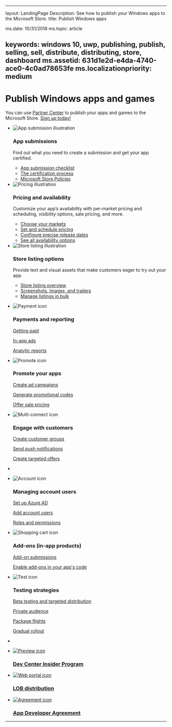 ﻿---

layout: LandingPage
Description: See how to publish your Windows apps to the Microsoft Store.
title: Publish Windows apps

ms.date: 10/31/2018
ms.topic: article


keywords: windows 10, uwp, publishing, publish, selling, sell, distribute, distributing, store, dashboard
ms.assetid: 631d1e2d-e4da-4740-ace0-4c0ad78653fe
ms.localizationpriority: medium
---

# Publish Windows apps and games  
 
You can use [Partner Center](https://partner.microsoft.com/dashboard) to publish your apps and games to the Microsoft Store. <a href="//developer.microsoft.com/store/register">Sign up today!</a>
<br>
<ul id="cardtypes-K" class="cardsK panelContent">
    <li>
        <div class="cardSize">
            <div class="cardPadding">
                <div class="card">
                    <div class="cardImageOuter">
                        <div class="cardImage bgdAccent1">
                            <img src="//docs.microsoft.com/media/illustrations/teams-fast-track.svg" alt="App submission illustration" data-linktype="external" class="x-hidden-focus">
                        </div>
                    </div>
                    <div class="cardText">
                        <h3>App submissions</h3>
                        <p>Find out what you need to create a submission and get your app certified.</p>
                        <ul>
                        <li><a href="app-submissions.md">App submission checklist</a></li>
                        <li><a href="the-app-certification-process.md">The certification process</a></li>                      
                        <li><a href="//docs.microsoft.com/legal/windows/agreements/store-policies">Microsoft Store Policies</a></li>   
                    </ul>
                    </div>
                </div>
            </div>
        </div>
    </li>
    <li>
        <div class="cardSize">
            <div class="cardPadding">
                <div class="card">
                    <div class="cardImageOuter">
                        <div class="cardImage bgdAccent1">
                            <img src="//docs.microsoft.com/media/illustrations/bcs-partner-advanced-management- billing-7.svg" alt="Pricing illustration" data-linktype="external" class="x-hidden-focus">
                        </div>
                    </div>
                    <div class="cardText">
                    <h3>Pricing and availability</h3>
                    <p>Customize your app’s availability with per-market pricing and scheduling, visibility options, sale pricing, and more.</p>
                    <ul>
                        <li><a href="define-pricing-and-market-selection.md">Choose your markets</a></li>
                        <li><a href="set-and-schedule-app-pricing.md">Set and schedule pricing </a></li>
                        <li><a href="configure-precise-release-scheduling.md">Configure precise release dates</a></li>
                        <li><a href="set-app-pricing-and-availability.md">See all availability options</a></li>
                    </ul>
                  </div>
                </div>
            </div>
        </div>
    </li>
    <li>
        <div class="cardSize">
            <div class="cardPadding">
                <div class="card">
                    <div class="cardImageOuter">
                        <div class="cardImage bgdAccent1">
                            <img src="https://docs.microsoft.com/media/illustrations/biztalk-get-started-scenarios.svg" alt="Store listing illustration" data-linktype="external" class="x-hidden-focus">
                        </div>
                    </div>
                    <div class="cardText">
                        <h3>Store listing options</h3>
                        <p>Provide text and visual assets that make customers eager to try out your app.</p>
                        <ul>
                            <li><a href="create-app-store-listings.md">Store listing overview</a></li>
                            <li><a href="app-screenshots-and-images.md">Screenshots, images, and trailers</a></li>
                              <li><a href="import-and-export-store-listings.md">Manage listings in bulk </a></li>
                        </ul>
                    </div>
                </div>
            </div>
        </div>
    </li>
</ul>

<ul class="panelContent cardsF">
<li>
    <div class="cardSize">
        <div class="cardPadding">
            <div class="card">
                <div class="cardImageOuter">
                    <div class="cardImage">
                        <img src="//docs.microsoft.com/media/common/i_billing.svg" alt="Payment icon"/>
                    </div>
                </div>
                <div class="cardText">
                    <h3>Payments and reporting</h3>                  
                    <p><a href="getting-paid-apps.md">Getting paid</a></p>
                    <p><a href="in-app-ads.md">In-app ads</a></p>
                    <p><a href="analytics.md">Analytic reports</a></p>                   
                </div>
            </div>
        </div>
    </div>
  </li>
  <li>
    <div class="cardSize">
        <div class="cardPadding">
            <div class="card">
                <div class="cardImageOuter">
                    <div class="cardImage">
                        <img src="//docs.microsoft.com/media/common/i_whats-new.svg" alt="Promote icon"/>
                    </div>
                </div>
                <div class="cardText">
                    <h3>Promote your apps</h3>   
                    <p><a href="create-an-ad-campaign-for-your-app.md">Create ad campaigns</a></p>
                    <p><a href="generate-promotional-codes.md">Generate promotional codes</a></p>
                    <p><a href="put-apps-and-add-ons-on-sale.md">Offer sale pricing</a></p>
                </div>
            </div>
        </div>
    </div>
  </li>
<li>
    <div class="cardSize">
        <div class="cardPadding">
            <div class="card">
                <div class="cardImageOuter">
                    <div class="cardImage">
                        <img src="//docs.microsoft.com/media/common/i_multi-connect.svg" alt="Multi-connect icon"/>
                    </div>
                </div>
                <div class="cardText">
                    <h3>Engage with customers</h3>
                    <p><a href="create-customer-groups.md">Create customer groups</a></p>
                    <p><a href="send-push-notifications-to-your-apps-customers.md">Send push notifications</a></p>
                    <p><a href="use-targeted-offers-to-maximize-engagement-and-conversions.md">Create targeted offers</a></p>
                </div>
            </div>
        </div>
    </div>
  </li>
  <li>
</ul>

<ul class="panelContent cardsF">
<li>
    <div class="cardSize">
        <div class="cardPadding">
            <div class="card">
                <div class="cardImageOuter">
                    <div class="cardImage">
                        <img src="//docs.microsoft.com/media/common/i_configure-teams.svg" alt="Account icon"/>
                    </div>
                </div>
                <div class="cardText">
                    <h3>Managing account users</h3>                    
                    <p><a href="associate-azure-ad-with-dev-center.md">Set up Azure AD</a></p>
                    <p><a href="add-users-groups-and-azure-ad-applications.md">Add account users</a></p>
                    <p><a href="set-custom-permissions-for-account-users.md">Roles and permissions</a></p>                   
                </div>
            </div>
        </div>
    </div>
  </li>
  <li>
    <div class="cardSize">
        <div class="cardPadding">
            <div class="card">
                <div class="cardImageOuter">
                    <div class="cardImage">
                        <img src="//docs.microsoft.com/media/common/i_extend.svg" alt="Shopping cart icon"/>
                    </div>
                </div>
                <div class="cardText">
                    <h3>Add-ons (in-app products)</h3>      
                    <p><a href="add-on-submissions.md">Add-on submissions</a></p>
                    <p><a href="../monetize/in-app-purchases-and-trials.md">Enable add-ons in your app's code</a></p>
                </div>
            </div>
        </div>
    </div>
  </li>
<li>
    <div class="cardSize">
        <div class="cardPadding">
            <div class="card">
                <div class="cardImageOuter">
                    <div class="cardImage">
                        <img src="//docs.microsoft.com/media/common/i_continuous-testing.svg" alt="Test icon"/>
                    </div>
                </div>
                <div class="cardText">
                    <h3>Testing strategies</h3>
                    <p><a href="beta-testing-and-targeted-distribution.md">Beta testing and targeted distribution</a></p>
                    <p><a href="choose-visibility-options.md#audience">Private audience</a></p>
                    <p><a href="package-flights.md">Package flights</a></p>
                     <p><a href="gradual-package-rollout.md">Gradual rollout</a></p>
                </div>
            </div>
        </div>
    </div>
  </li>
  <li>
</ul>

<div class="container">
    <ul class="cardsY panelContent featuredContent">
       <li>
            <a href="dev-center-insider-program.md">
                <div class="cardSize">
                    <div class="cardPadding">
                        <div class="card">
                            <div class="cardImageOuter">
                                <div class="cardImage">
                                    <img data-hoverimage="//docs.microsoft.com//media/common/i_preview.svg" src="//docs.microsoft.com//media/common/i_preview.svg" alt="Preview icon" />
                                </div>
                            </div>
                            <div class="cardText">
                                <h3>Dev Center Insider Program</h3>
                            </div>
                        </div>
                    </div>
                </div>
            </a>
        </li>
        <li>
            <a href="distribute-lob-apps-to-enterprises.md">
                <div class="cardSize">
                    <div class="cardPadding">
                        <div class="card">
                            <div class="cardImageOuter">
                                <div class="cardImage">
                                    <img data-hoverimage="//docs.microsoft.com/media/common/i_portal.svg" src="//docs.microsoft.com/media/common/i_portal.svg" alt="Web portal icon" />
                                </div>
                            </div>
                            <div class="cardText">
                                <h3>LOB distribution</h3>
                            </div>
                        </div>
                    </div>
                </div>
            </a>
        </li>
        <li>
            <a href="//docs.microsoft.com/legal/windows/agreements/app-developer-agreement">
                <div class="cardSize">
                    <div class="cardPadding">
                        <div class="card">
                            <div class="cardImageOuter">
                                <div class="cardImage">
                                    <img data-hoverimage="//docs.microsoft.com/media/common/i_learn-about.svg" src="//docs.microsoft.com//media/common/i_learn-about.svg" alt="Agreement icon" />
                                </div>
                            </div>
                            <div class="cardText">
                                <h3>App Developer Agreement</h3>
                            </div>
                        </div>
                    </div>
                </div>
            </a>
        </li>
    </ul>
</div>

---